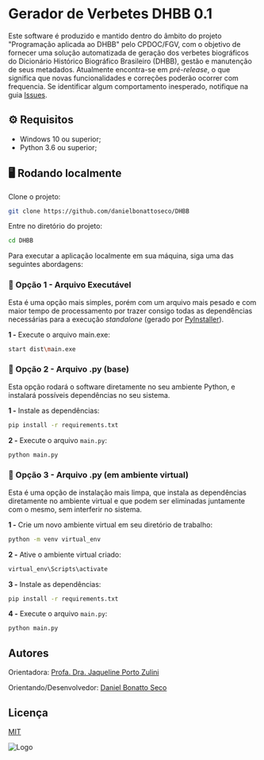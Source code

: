 
# Gerador de Verbetes DHBB 0.1

Este software é produzido e mantido dentro do âmbito do projeto "Programação aplicada ao DHBB" pelo CPDOC/FGV, com o objetivo de fornecer uma solução automatizada de geração dos verbetes biográficos do Dicionário Histórico Biográfico Brasileiro (DHBB),  gestão e manutenção de seus metadados.
Atualmente encontra-se em *pré-release*, o que significa que novas funcionalidades e correções poderão ocorrer com frequencia. Se identificar algum comportamento inesperado, notifique na guia [Issues](https://github.com/danielbonattoseco/DHBB/issues).

## ⚙️ Requisitos
- Windows 10 ou superior;
- Python 3.6 ou superior;

## 🖥️ Rodando localmente

Clone o projeto:

```bash
git clone https://github.com/danielbonattoseco/DHBB
```

Entre no diretório do projeto:


```bash
cd DHBB
```

Para executar a aplicação localmente em sua máquina, siga uma das seguintes abordagens:

### 🔴 Opção 1 -  Arquivo Executável

Esta é uma opção mais simples, porém com um arquivo mais pesado e com maior tempo de processamento por trazer consigo todas as dependências necessárias para a execução *standalone* (gerado por [PyInstaller](https://pyinstaller.org/en/stable/)).

**1 -** Execute o arquivo main.exe:

```bash
start dist\main.exe
```

### 🔴 Opção 2 - Arquivo .py (base)

Esta opção rodará o software diretamente no seu ambiente Python, e instalará possíveis dependências no seu sistema.

**1 -** Instale as dependências:

```bash
pip install -r requirements.txt
```

**2 -** Execute o arquivo `main.py`:
```bash
python main.py
```

### 🔴 Opção 3 - Arquivo .py (em ambiente virtual)

Esta é uma opção de instalação mais limpa, que instala as dependências diretamente no ambiente virtual e que podem ser eliminadas juntamente com o mesmo, sem interferir no sistema.

**1 -** Crie um novo ambiente virtual em seu diretório de trabalho:

```bash
python -m venv virtual_env
```

**2 -** Ative o ambiente virtual criado:

```bash
virtual_env\Scripts\activate
```
**3 -** Instale as dependências:

```bash
pip install -r requirements.txt
```

**4 -** Execute o arquivo `main.py`:
```bash
python main.py
```
## Autores
Orientadora: [Profa. Dra. Jaqueline Porto Zulini](http://lattes.cnpq.br/4672784311890510)

Orientando/Desenvolvedor: [Daniel Bonatto Seco](http://lattes.cnpq.br/8325397475123191)

## Licença

[MIT](https://choosealicense.com/licenses/mit/)




![Logo](https://cpdoc.fgv.br/sites/default/files/inline-images/logo-pt-br.png)

